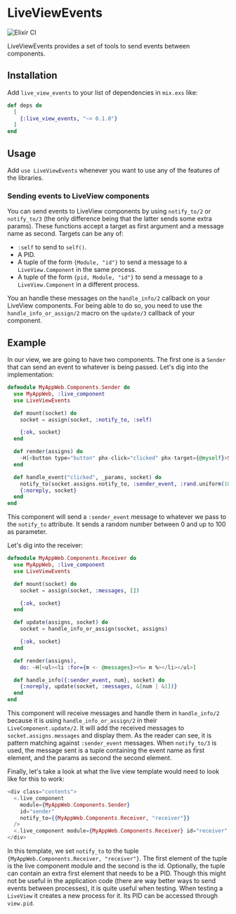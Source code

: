 # LiveViewEvents

![Elixir CI](https://github.com/DockYard/live_view_events/actions/workflows/elixir-ci.yml/badge.svg)

LiveViewEvents provides a set of tools to send events between components.

## Installation

Add `live_view_events` to your list of dependencies in `mix.exs` like:

```elixir
def deps do
  [
    {:live_view_events, "~> 0.1.0"}
  ]
end
```

## Usage

Add `use LiveViewEvents` whenever you want to use any of the features of the libraries.

### Sending events to LiveView components

You can send events to LiveView components by using `notify_to/2` or `notify_to/3` (the only
difference being that the latter sends some extra params). These functions accept a target as
first argument and a message name as second. Targets can be any of:

  - `:self` to send to `self()`.
  - A PID.
  - A tuple of the form `{Module, "id"}` to send a message to a `LiveView.Component` in the same process.
  - A tuple of the form `{pid, Module, "id"}` to send a message to a `LiveView.Component` in a different process.

You an handle these messages on the `handle_info/2` callback on
your LiveView components. For being able to do so, you need to
use the `handle_info_or_assign/2` macro on the `update/3` callback of your component. 

## Example


In our view, we are going to have two components. The first one is a `Sender`
that can send an event to whatever is being passed. Let's dig into the
implementation:

```elixir
defmodule MyAppWeb.Components.Sender do
  use MyAppWeb, :live_component
  use LiveViewEvents

  def mount(socket) do
    socket = assign(socket, :notify_to, :self)

    {:ok, socket}
  end

  def render(assigns) do
    ~H[<button type="button" phx-click="clicked" phx-target={@myself}>Send event</button>]
  end

  def handle_event("clicked", _params, socket) do
    notify_to(socket.assigns.notify_to, :sender_event, :rand.uniform(100))
    {:noreply, socket}
  end
end
```

This component will send a `:sender_event` message to whatever we pass to the `notify_to`
attribute. It sends a random number between 0 and up to 100 as parameter.

Let's dig into the receiver:

```elixir
defmodule MyAppWeb.Components.Receiver do
  use MyAppWeb, :live_component
  use LiveViewEvents

  def mount(socket) do
    socket = assign(socket, :messages, [])

    {:ok, socket}
  end

  def update(assigns, socket) do
    socket = handle_info_or_assign(socket, assigns)

    {:ok, socket}
  end

  def render(assigns),
    do: ~H[<ul><li :for={m <- @messages}><%= m %></li></ul>]

  def handle_info({:sender_event, num}, socket) do
    {:noreply, update(socket, :messages, &[num | &1])}
  end
end
```

This component will receive messages and handle them in `handle_info/2` because
it is using `handle_info_or_assign/2` in their `LiveComponent.update/2`.
It will add the received messages to `socket.assigns.messages` and display
them. As the reader can see, it is pattern matching against `:sender_event` messages.
When `notify_to/3` is used, the message sent is a tuple containing the event name
as first element, and the params as second the second element.

Finally, let's take a look at what the live view template would need to look like
for this to work:

```heex
<div class="contents">
  <.live_component
    module={MyAppWeb.Components.Sender}
    id="sender"
    notify_to={{MyAppWeb.Components.Receiver, "receiver"}}
  />
  <.live_component module={MyAppWeb.Components.Receiver} id="receiver" />
</div>
```

In this template, we set `notify_to` to the tuple `{MyAppWeb.Components.Receiver, "receiver"}`.
The first element of the tuple is the live component module and the second is the id.
Optionally, the tuple can contain an extra first element that needs to be a PID. Though
this might not be useful in the application code (there are way better ways to send events
between processes), it is quite useful when testing. When testing a `LiveView`
it creates a new process for it. Its PID can be accessed through `view.pid`.